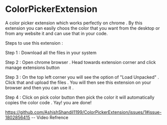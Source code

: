 # ColorPickerExtension


A color picker extension which works perfectly on chrome  . By this extension you can easily choos the color that you want from the desktop or from any website it and can use that in your code.


Steps to use this extension : 


Step 1 : Download all the files in your system

Step 2 : Open chrome  browser . Head towards extension corner and click manage extensions button

Step 3 : On the top left corner you will see the option of "Load Unpacked"  .  Click that and upload the files . You will then see this extension on your browser and then you can use it .

Step 4 : Click on pick color button then pick the color it will automatically copies the color code  . Yay! you are done!


https://github.com/AshishShandil1199/ColorPickerExtension/issues/1#issue-1802856415 -- Video Refrence
